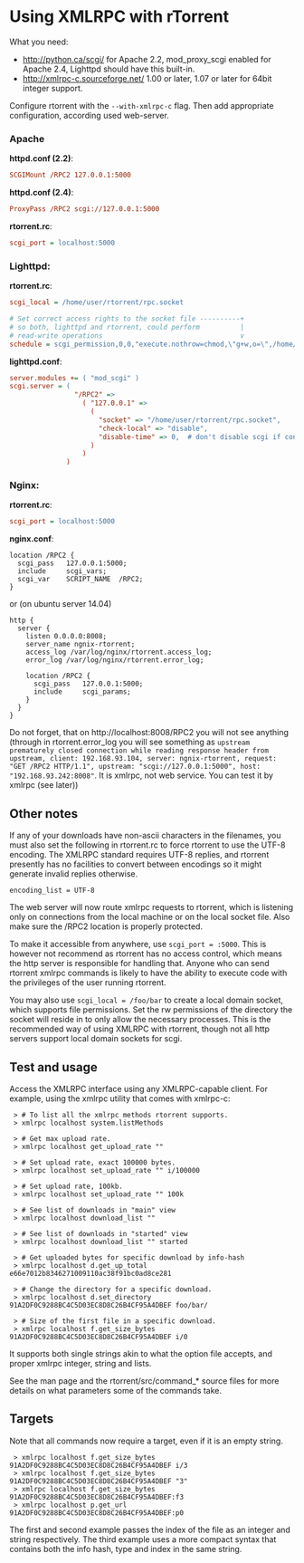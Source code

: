 # Using XMLRPC with rTorrent

What you need:

* http://python.ca/scgi/ for Apache 2.2, mod_proxy_scgi enabled for Apache 2.4, Lighttpd should have this built-in.
* http://xmlrpc-c.sourceforge.net/ 1.00 or later, 1.07 or later for 64bit integer support.

Configure rtorrent with the `--with-xmlrpc-c` flag. Then add appropriate configuration, according used web-server.

### Apache

**httpd.conf (2.2)**:
```ini
SCGIMount /RPC2 127.0.0.1:5000
```
**httpd.conf (2.4)**:
```ini
ProxyPass /RPC2 scgi://127.0.0.1:5000
```

**rtorrent.rc**:
```ini
scgi_port = localhost:5000
```

### Lighttpd:

**rtorrent.rc**:
```ini
scgi_local = /home/user/rtorrent/rpc.socket

# Set correct access rights to the socket file ----------+
# so both, lighttpd and rtorrent, could perform          |
# read-write operations                                  v
schedule = scgi_permission,0,0,"execute.nothrow=chmod,\"g+w,o=\",/home/user/rtorrent/rpc.socket"
```

**lighttpd.conf**:
```ini
server.modules += ( "mod_scgi" )
scgi.server = (
                "/RPC2" =>
                  ( "127.0.0.1" =>
                    (
                      "socket" => "/home/user/rtorrent/rpc.socket",
                      "check-local" => "disable",
                      "disable-time" => 0,  # don't disable scgi if connection fails
                    )
                  )
              )
```

### Nginx:

**rtorrent.rc**:
```ini
scgi_port = localhost:5000
```

**nginx.conf**:
```
location /RPC2 {
  scgi_pass   127.0.0.1:5000;
  include     scgi_vars;
  scgi_var    SCRIPT_NAME  /RPC2;
}
```
or (on ubuntu server 14.04)
```
http {
  server {
    listen 0.0.0.0:8008;
    server_name ngnix-rtorrent;
    access_log /var/log/nginx/rtorrent.access_log;
    error_log /var/log/nginx/rtorrent.error_log;

    location /RPC2 {
      scgi_pass   127.0.0.1:5000;
      include     scgi_params;
    }
  }
}
```

Do not forget, that on http://localhost:8008/RPC2 you will not see anything (through in rtorrent.error_log you will see something as `upstream prematurely closed connection while reading response header from upstream, client: 192.168.93.104, server: ngnix-rtorrent, request: "GET /RPC2 HTTP/1.1", upstream: "scgi://127.0.0.1:5000", host: "192.168.93.242:8008"`. It is xmlrpc, not web service. You can test it by xmlrpc (see later))

## Other notes

If any of your downloads have non-ascii characters in the filenames, you must also set the following in rtorrent.rc to force rtorrent to use the UTF-8 encoding. The XMLRPC standard requires UTF-8 replies, and rtorrent presently has no facilities to convert between encodings so it might generate invalid replies otherwise.

```
encoding_list = UTF-8
```

The web server will now route xmlrpc requests to rtorrent, which is listening only on connections from the local machine or on the local socket file. Also make sure the /RPC2 location is properly protected.

To make it accessible from anywhere, use `scgi_port = :5000`. This is however not recommend as rtorrent has no access control, which means the http server is responsible for handling that. Anyone who can send rtorrent xmlrpc commands is likely to have the ability to execute code with the privileges of the user running rtorrent.

You may also use `scgi_local = /foo/bar` to create a local domain socket, which supports file permissions. Set the rw permissions of the directory the socket will reside in to only allow the necessary processes. This is the recommended way of using XMLRPC with rtorrent, though not all http servers support local domain sockets for scgi.

## Test and usage

Access the XMLRPC interface using any XMLRPC-capable client. For example, using the xmlrpc utility that comes with xmlrpc-c:

```
 > # To list all the xmlrpc methods rtorrent supports.
 > xmlrpc localhost system.listMethods

 > # Get max upload rate.
 > xmlrpc localhost get_upload_rate ""

 > # Set upload rate, exact 100000 bytes.
 > xmlrpc localhost set_upload_rate "" i/100000

 > # Set upload rate, 100kb.
 > xmlrpc localhost set_upload_rate "" 100k

 > # See list of downloads in "main" view
 > xmlrpc localhost download_list ""

 > # See list of downloads in "started" view
 > xmlrpc localhost download_list "" started

 > # Get uploaded bytes for specific download by info-hash
 > xmlrpc localhost d.get_up_total e66e7012b8346271009110ac38f91bc0ad8ce281

 > # Change the directory for a specific download.
 > xmlrpc localhost d.set_directory 91A2DF0C9288BC4C5D03EC8D8C26B4CF95A4DBEF foo/bar/

 > # Size of the first file in a specific download.
 > xmlrpc localhost f.get_size_bytes 91A2DF0C9288BC4C5D03EC8D8C26B4CF95A4DBEF i/0
```

It supports both single strings akin to what the option file accepts, and proper xmlrpc integer, string and lists.

See the man page and the rtorrent/src/command_* source files for more details on what parameters some of the commands take.

## Targets

Note that all commands now require a target, even if it is an empty string.

```
 > xmlrpc localhost f.get_size_bytes 91A2DF0C9288BC4C5D03EC8D8C26B4CF95A4DBEF i/3
 > xmlrpc localhost f.get_size_bytes 91A2DF0C9288BC4C5D03EC8D8C26B4CF95A4DBEF "3"
 > xmlrpc localhost f.get_size_bytes 91A2DF0C9288BC4C5D03EC8D8C26B4CF95A4DBEF:f3
 > xmlrpc localhost p.get_url        91A2DF0C9288BC4C5D03EC8D8C26B4CF95A4DBEF:p0
```

The first and second example passes the index of the file as an integer and string respectively. The third example uses a more compact syntax that contains both the info hash, type and index in the same string.